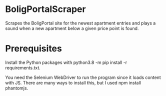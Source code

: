 # BoligPortalScraper
Scrapes the BoligPortal site for the newest apartment entries and plays a sound when a new apartment below a given price point is found.

# Prerequisites
Install the Python packages with python3.8 -m pip install -r requirements.txt.

You need the Selenium WebDriver to run the program since it loads content with JS. There are many ways to install this, but I used npm install phantomjs.
